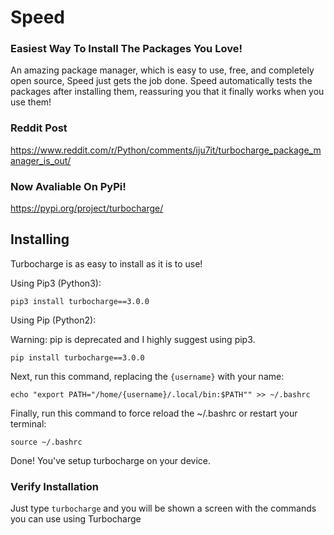 # Speed

### Easiest Way To Install The Packages You Love!

An amazing package manager, which is easy to use, free, and completely open source, Speed just gets the job done. Speed automatically tests the packages after installing them, reassuring you that it finally works when you use them!

### Reddit Post
https://www.reddit.com/r/Python/comments/iju7it/turbocharge_package_manager_is_out/

### Now Avaliable On PyPi!

https://pypi.org/project/turbocharge/

## Installing

Turbocharge is as easy to install as it is to use!

Using Pip3 (Python3):

```pip3 install turbocharge==3.0.0```

Using Pip (Python2):

Warning: pip is deprecated and I highly suggest using pip3.

```pip install turbocharge==3.0.0```

Next, run this command, replacing the ```{username}``` with your name:

```echo "export PATH="/home/{username}/.local/bin:$PATH"" >> ~/.bashrc```

Finally, run this command to force reload the ~/.bashrc or restart your terminal:

```source ~/.bashrc```

Done! You've setup turbocharge on your device.

### Verify Installation
Just type ```turbocharge``` and you will be shown a screen with the commands you can use using Turbocharge

